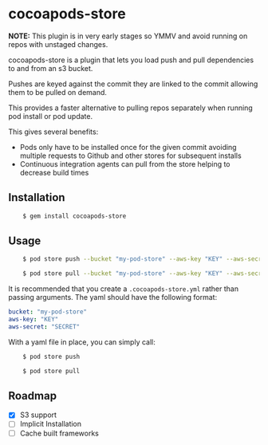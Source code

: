 # cocoapods-store

**NOTE:** This plugin is in very early stages so YMMV and avoid running on repos with unstaged changes. 

cocoapods-store is a plugin that lets you load push and pull dependencies to
and from an s3 bucket.

Pushes are keyed against the commit they are linked to the commit allowing them
to be pulled on demand.

This provides a faster alternative to pulling repos separately when running
pod install or pod update.

This gives several benefits:

 - Pods only have to be installed once for the given commit avoiding multiple
   requests to Github and other stores for subsequent installs
 - Continuous integration agents can pull from the store helping to decrease
   build times

## Installation
```bash
    $ gem install cocoapods-store
```
## Usage

```bash
	$ pod store push --bucket "my-pod-store" --aws-key "KEY" --aws-secret "SECRET"

	$ pod store pull --bucket "my-pod-store" --aws-key "KEY" --aws-secret "SECRET"
```

It is recommended that you create a `.cocoapods-store.yml` rather than passing
arguments. The yaml should have the following format:

```yaml
bucket: "my-pod-store"
aws-key: "KEY"
aws-secret: "SECRET"
```

With a yaml file in place, you can simply call:

```bash
	$ pod store push

	$ pod store pull
```

## Roadmap

- [x] S3 support
- [ ] Implicit Installation
- [ ] Cache built frameworks
